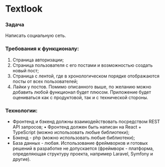 # Textlook
### Задача
Написать социальную сеть.
### Требования к функционалу:
1. Страница авторизации;
2. Страница пользователя с его постами и возможностью создать новый
пост;
3. Страница с лентой, где в хронологическом порядке отображаются посты от всех пользователей;
4. Лайки у постов.
Помимо описанного выше, по желанию можно добавить любой функционал будет плюсом.
Приложение будет оцениваться как с продуктовой, так и с технической стороны.
### Технологии:
- Фронтенд и бэкенд должны взаимодействовать посредством REST API
запросов; • Фронтенд должен быть написан на React + TypeScript (можно использовать
любые библиотеки);
- Бэкенд - php (можно использовать любые библиотеки);
- База данных - любая.
Использование фреймворков и готовых решений в разработке не допускается (фреймворк - платформа, определяющая структуру проекта, например Laravel, Symfony и другие).

